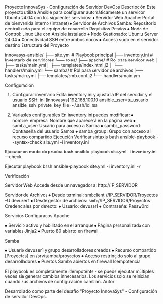Proyecto InnovaSys - Configuración de Servidor DevOps
Descripción
Este proyecto utiliza Ansible para configurar automáticamente un servidor Ubuntu 24.04 con los siguientes servicios:
⦁	Servidor Web Apache: Portal de bienvenida interno (Intranet)
⦁	Servidor de Archivos Samba: Repositorio centralizado para el equipo de desarrollo
Requisitos Previos
⦁	Nodo de Control: Linux Lite con Ansible instalado
⦁	Nodo Gestionado: Ubuntu Server 24.04
⦁	Conectividad SSH entre ambos nodos
⦁	Acceso sudo en el servidor destino
Estructura del Proyecto

innovasys-ansible/
├── site.yml                    # Playbook principal
├── inventory.ini               # Inventario de servidores
└── roles/
├── apache/                 # Rol para servidor web
│   ├── tasks/main.yml
│   ├── templates/index.html.j2
│   └── handlers/main.yml
└── samba/                  # Rol para servidor de archivos
├── tasks/main.yml
├── templates/smb.conf.j2
└── handlers/main.yml

Configuración
1. Configurar inventario
Edita inventory.ini y ajusta la IP del servidor y el usuario SSH:
ini
[innovasys]
192.168.100.10 ansible_user=tu_usuario ansible_ssh_private_key_file=~/.ssh/id_rsa

2. Variables configurables
En inventory.ini puedes modificar:
⦁	nombre_empresa: Nombre que aparecerá en la página web
⦁	samba_user: Usuario para acceso a Samba
⦁	samba_password: Contraseña del usuario Samba
⦁	samba_group: Grupo con acceso al recurso compartido
Ejecución
Verificar sintaxis
bash
ansible-playbook --syntax-check site.yml -i inventory.ini

Ejecutar en modo de prueba
bash
ansible-playbook site.yml -i inventory.ini --check

Ejecutar playbook
bash
ansible-playbook site.yml -i inventory.ini -v

Verificación

Servidor Web
Accede desde un navegador a: http://IP_SERVIDOR

Servidor de Archivos
⦁	Desde terminal: smbclient //IP_SERVIDOR/Proyectos -U devuser1
⦁	Desde gestor de archivos: smb://IP_SERVIDOR/Proyectos
Credenciales por defecto:
⦁	Usuario: devuser1
⦁	Contraseña: Passw0rd

Servicios Configurados
Apache

⦁	Servicio activo y habilitado en el arranque
⦁	Página personalizada con variables Jinja2
⦁	Puerto 80 abierto en firewall

Samba

⦁	Usuario devuser1 y grupo desarrolladores creados
⦁	Recurso compartido [Proyectos] en /srv/samba/proyectos
⦁	Acceso restringido solo al grupo desarrolladores
⦁	Puertos Samba abiertos en firewall
Idempotencia

El playbook es completamente idempotente - se puede ejecutar múltiples veces sin generar cambios innecesarios. Los servicios solo se reinician cuando sus archivos de configuración cambian.
Autor

Desarrollado como parte del desafío "Proyecto InnovaSys" - Configuración de servidor DevOps.
